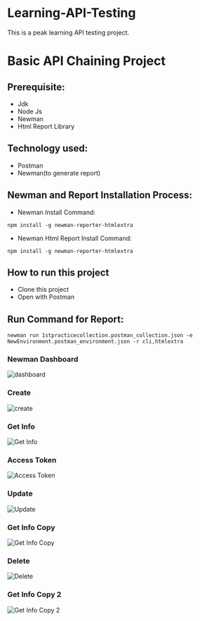 # Learning-API-Testing
This is a peak learning API testing project.
# Basic API Chaining Project

## Prerequisite:
- Jdk
- Node Js
- Newman
- Html Report Library

## Technology used:
- Postman
- Newman(to generate report)


## Newman and Report Installation Process:
- Newman Install Command:
```console
npm install -g newman-reporter-htmlextra
```
- Newman Html Report Install Command:
```console
npm install -g newman-reporter-htmlextra
```


## How to run this project
- Clone this project
- Open with Postman 
## Run Command for Report: 
```console 
newman run 1stpracticecollection.postman_collection.json -e NewEnvironment.postman_environment.json -r cli,htmlextra
```



### Newman Dashboard
![dashboard](https://github.com/SaifullaKamran/Learning-API-Testing/blob/master/html%20report%20pictures/dashboard.png?raw=true)

### Create
![create](https://github.com/SaifullaKamran/Learning-API-Testing/blob/master/html%20report%20pictures/create.png?raw=true)

### Get Info
![Get Info](https://github.com/SaifullaKamran/Learning-API-Testing/blob/master/html%20report%20pictures/get%20info.png?raw=true)

### Access Token
![Access Token](https://github.com/SaifullaKamran/Learning-API-Testing/blob/master/html%20report%20pictures/access%20token.png?raw=true)

### Update
![Update](https://github.com/SaifullaKamran/Learning-API-Testing/blob/master/html%20report%20pictures/update.png?raw=true)

### Get Info Copy
![Get Info Copy](https://github.com/SaifullaKamran/Learning-API-Testing/blob/master/html%20report%20pictures/get%20info%20copy.png?raw=true)

### Delete
![Delete](https://github.com/SaifullaKamran/Learning-API-Testing/blob/master/html%20report%20pictures/delete.png?raw=true)

### Get Info Copy 2
![Get Info Copy 2](https://github.com/SaifullaKamran/Learning-API-Testing/blob/master/html%20report%20pictures/get%20info%20copy%202.png?raw=true)













